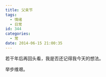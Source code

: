 ```yaml
---
title: 父亲节
tags:
  - 情绪
  - 日常
id: 344
categories:
  - 常
date: 2014-06-15 21:00:35
---
```


若干年后再回头看，我是否还记得我今天的想法。

举步维艰。